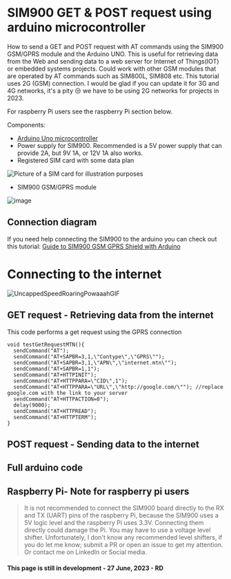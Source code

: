# SIM900 GET & POST request using arduino microcontroller
How to send a GET and POST request with AT commands using the SIM900 GSM/GPRS module and the Arduino UNO. This is useful for retrieving data from the Web and sending data to a web server for Internet of Things(IOT) or embedded systems projects. Could work with other GSM modules that are operated by AT commands such as SIM800L, SIM808 etc. This tutorial uses 2G (GSM) connection. I would be glad if you can update it for 3G and 4G networks, it's a pity 😒 we have to be using 2G networks for projects in 2023.

For raspberry Pi users see the raspberry Pi section below.

Components:
* [Arduino Uno microcontroller](https://store.arduino.cc/products/arduino-uno-rev3)
* Power supply for SIM900. Recommended is a 5V power supply that can provide 2A, but 9V 1A, or 12V 1A also works.
* Registered SIM card with some data plan

![Picture of a SIM card for illustration purposes](https://github.com/RDjarbeng/SIM900-GET-POST-Request/assets/57795443/ca85a718-33f3-4004-9a33-f0abff9242e7)
* SIM900 GSM/GPRS module
  
![image](https://github.com/RDjarbeng/SIM900-GET-POST-Request/assets/57795443/b578b016-4e7f-448a-a0a3-1699ee9bebec)



## Connection diagram
If you need help connecting the SIM900 to the arduino you can check out this tutorial:
[Guide to SIM900 GSM GPRS Shield with Arduino](https://randomnerdtutorials.com/sim900-gsm-gprs-shield-arduino/)

# Connecting to the internet
![UncappedSpeedRoaringPowaaahGIF](https://github.com/RDjarbeng/SIM900-GET-POST-Request/assets/57795443/ba2e8c01-9aa1-41e4-b8a6-9dc96cad629c)

## GET request - Retrieving data from the internet 
This code performs a get request using the GPRS connection
```
void testGetRequestMTN(){
  sendCommand("AT");
  sendCommand("AT+SAPBR=3,1,\"Contype\",\"GPRS\"");
  sendCommand("AT+SAPBR=3,1,\"APN\",\"internet.mtn\"");
  sendCommand("AT+SAPBR=1,1");
  sendCommand("AT+HTTPINIT");
  sendCommand("AT+HTTPPARA=\"CID\",1");
  sendCommand("AT+HTTPPARA=\"URL\",\"http://google.com/\""); //replace google.com with the link to your server 
  sendCommand("AT+HTTPACTION=0");
  delay(9000);
  sendCommand("AT+HTTPREAD");
  sendCommand("AT+HTTPTERM");
}
```

## POST request - Sending data to the internet

## Full arduino code 

## Raspberry Pi- Note for raspberry pi users
>  It is not recommended to connect the SIM900 board directly to the RX and TX (UART) pins of the raspberry Pi, because the SIM900 uses a 5V logic level and the raspberry Pi uses 3.3V. Connecting them directly could damage the Pi. You may have to use a voltage level shifter. Unfortunately, I don't know any recommended level shifters, if you do let me know; submit a PR or open an issue to get my attention. Or contact me on LinkedIn or Social media.

#### This page is still in development - 27 June, 2023 - RD

